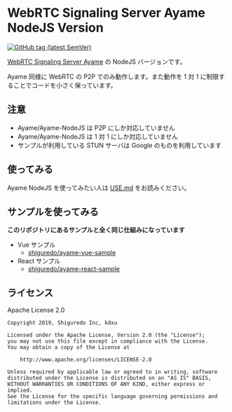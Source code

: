 # WebRTC Signaling Server Ayame NodeJS Version

[![GitHub tag (latest SemVer)](https://img.shields.io/github/tag/shiguredo/ayame.svg)](https://github.com/shiguredo/ayame-nodejs)

[WebRTC Signaling Server Ayame](https://github.com/shiguredo/ayame) の NodeJS バージョンです。

Ayame 同様に WebRTC の P2P でのみ動作します。また動作を 1 対 1 に制限することでコードを小さく保っています。

## 注意

- Ayame/Ayame-NodeJS は P2P にしか対応していません
- Ayame/Ayame-NodeJS は 1 対 1 にしか対応していません
- サンプルが利用している STUN サーバは Google のものを利用しています

## 使ってみる

Ayame NodeJS を使ってみたい人は [USE.md](doc/USE.md) をお読みください。

## サンプルを使ってみる

**このリポジトリにあるサンプルと全く同じ仕組みになっています**

- Vue サンプル
    - [shiguredo/ayame\-vue\-sample](https://github.com/shiguredo/ayame-vue-sample)
- React サンプル
    - [shiguredo/ayame\-react\-sample](https://github.com/shiguredo/ayame-react-sample)


## ライセンス

Apache License 2.0

```
Copyright 2019, Shiguredo Inc, kdxu

Licensed under the Apache License, Version 2.0 (the "License");
you may not use this file except in compliance with the License.
You may obtain a copy of the License at

    http://www.apache.org/licenses/LICENSE-2.0

Unless required by applicable law or agreed to in writing, software
distributed under the License is distributed on an "AS IS" BASIS,
WITHOUT WARRANTIES OR CONDITIONS OF ANY KIND, either express or implied.
See the License for the specific language governing permissions and
limitations under the License.
```
